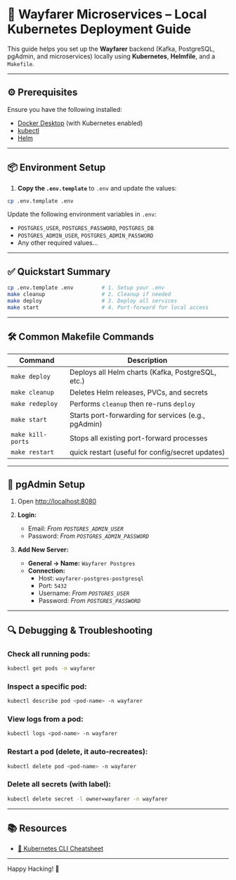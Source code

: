 
# 🚀 Wayfarer Microservices – Local Kubernetes Deployment Guide

This guide helps you set up the **Wayfarer** backend (Kafka, PostgreSQL, pgAdmin, and microservices) locally using **Kubernetes**, **Helmfile**, and a `Makefile`.

---

## ⚙️ Prerequisites

Ensure you have the following installed:

- [Docker Desktop](https://www.docker.com/products/docker-desktop/) (with Kubernetes enabled)
- [kubectl](https://kubernetes.io/docs/tasks/tools/)
- [Helm](https://helm.sh/)

---

## 📦 Environment Setup

1. **Copy the `.env.template`** to `.env` and update the values:

```bash
cp .env.template .env
```

Update the following environment variables in `.env`:

- `POSTGRES_USER`, `POSTGRES_PASSWORD`, `POSTGRES_DB`
- `POSTGRES_ADMIN_USER`, `POSTGRES_ADMIN_PASSWORD`
- Any other required values...

---

## ✅ Quickstart Summary

```bash
cp .env.template .env         # 1. Setup your .env
make cleanup                  # 2. Cleanup if needed
make deploy                   # 3. Deploy all services
make start                    # 4. Port-forward for local access
```

---

## 🛠️ Common Makefile Commands

| Command           | Description                                         |
|-------------------|-----------------------------------------------------|
| `make deploy`     | Deploys all Helm charts (Kafka, PostgreSQL, etc.)   |
| `make cleanup`    | Deletes Helm releases, PVCs, and secrets            |
| `make redeploy`   | Performs `cleanup` then re-runs `deploy`            |
| `make start`      | Starts port-forwarding for services (e.g., pgAdmin) |
| `make kill-ports` | Stops all existing port-forward processes           |
| `make restart`    | quick restart (useful for config/secret updates)    |

---

## 🧩 pgAdmin Setup

1. Open [http://localhost:8080](http://localhost:8080)

2. **Login:**
   - Email: _From `POSTGRES_ADMIN_USER`_
   - Password: _From `POSTGRES_ADMIN_PASSWORD`_

3. **Add New Server:**
   - **General → Name:** `Wayfarer Postgres`
   - **Connection:**
     - Host: `wayfarer-postgres-postgresql`
     - Port: `5432`
     - Username: _From `POSTGRES_USER`_
     - Password: _From `POSTGRES_PASSWORD`_

---

## 🔍 Debugging & Troubleshooting

### Check all running pods:

```bash
kubectl get pods -n wayfarer
```

### Inspect a specific pod:

```bash
kubectl describe pod <pod-name> -n wayfarer
```

### View logs from a pod:

```bash
kubectl logs <pod-name> -n wayfarer
```

### Restart a pod (delete, it auto-recreates):

```bash
kubectl delete pod <pod-name> -n wayfarer
```

### Delete all secrets (with label):

```bash
kubectl delete secret -l owner=wayfarer -n wayfarer
```

---

## 📚 Resources

- [📘 Kubernetes CLI Cheatsheet](./kubectl-cheatsheet.md)

---

Happy Hacking! 🚀
